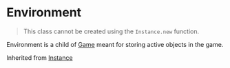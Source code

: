 # Environment

> This class cannot be created using the `Instance.new` function.

Environment is a child of [Game](../Game) meant for storing active objects in the game.

Inherited from [Instance](../Instance)
